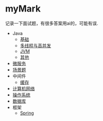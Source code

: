# myMark
记录一下面试题，有很多答案用ai的，可能有误.

- Java
  - [基础](https://github.com/FTBoojux/myMark/tree/main/Java/basic)
  - [多线程与高并发](https://github.com/FTBoojux/myMark/tree/main/Java/threadAndCurrency) 
  - [JVM](https://github.com/FTBoojux/myMark/tree/main/Java/JVM)
  - [其他](https://github.com/FTBoojux/myMark/tree/main/Java/others)
- [微服务](https://github.com/FTBoojux/myMark/tree/main/microService)
- [场景题](https://github.com/FTBoojux/myMark/tree/main/scenario)
- 中间件
  - [缓存](https://github.com/FTBoojux/myMark/tree/main/middleware/cache)
- [计算机网络](https://github.com/FTBoojux/myMark/tree/main/computerNetwork)
- [操作系统](https://github.com/FTBoojux/myMark/tree/main/os)
- [数据库](https://github.com/FTBoojux/myMark/tree/main/database)
- 框架
  - [Spring](https://github.com/FTBoojux/myMark/tree/main/framework/spring)